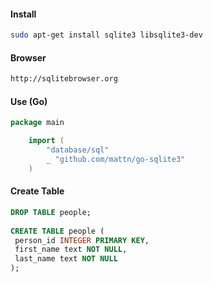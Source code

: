 #### Install
```bash
sudo apt-get install sqlite3 libsqlite3-dev
```
#### Browser
```html
http://sqlitebrowser.org
```
#### Use (Go)
```go
package main

    import (
        "database/sql"
        _ "github.com/mattn/go-sqlite3"
    )
  ```  
#### Create Table
```sql
DROP TABLE people;
 
CREATE TABLE people (
 person_id INTEGER PRIMARY KEY,
 first_name text NOT NULL,
 last_name text NOT NULL
);
```
